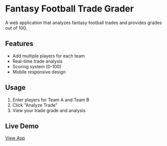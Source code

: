 # Fantasy Football Trade Grader

A web application that analyzes fantasy football trades and provides grades out of 100.

## Features
- Add multiple players for each team
- Real-time trade analysis
- Scoring system (0-100)
- Mobile responsive design

## Usage
1. Enter players for Team A and Team B
2. Click "Analyze Trade"
3. View your trade grade and analysis

## Live Demo
[View App](https://ethansepa.github.io/fantasy-trade-grader)
